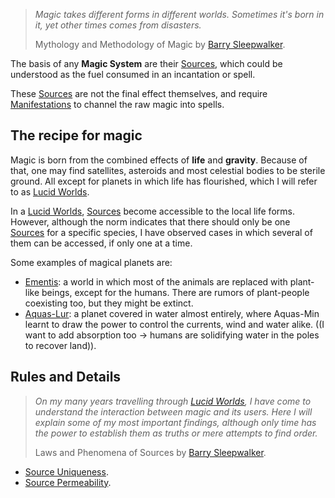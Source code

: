 >*Magic takes different forms in different worlds. Sometimes it's born in it, yet other times comes from disasters.*
>
>Mythology and Methodology of Magic
>by <a href='#' class='note-link' data-id='Barry Sleepwalker' onclick="console.log('Link clicked:', 'Barry Sleepwalker'); Shiny.setInputValue('linked_doc_click', 'Barry Sleepwalker', {priority: 'event'}); return false;">Barry Sleepwalker</a>.

The basis of any **Magic System** are their <a href='#' class='note-link' data-id='Sources' onclick="console.log('Link clicked:', 'Sources'); Shiny.setInputValue('linked_doc_click', 'Sources', {priority: 'event'}); return false;">Sources</a>, which could be understood as the fuel consumed in an incantation or spell.

These <a href='#' class='note-link' data-id='Sources' onclick="console.log('Link clicked:', 'Sources'); Shiny.setInputValue('linked_doc_click', 'Sources', {priority: 'event'}); return false;">Sources</a> are not the final effect themselves, and require <a href='#' class='note-link' data-id='Manifestations' onclick="console.log('Link clicked:', 'Manifestations'); Shiny.setInputValue('linked_doc_click', 'Manifestations', {priority: 'event'}); return false;">Manifestations</a> to channel the raw magic into spells.

## The recipe for magic
Magic is born from the combined effects of **life** and **gravity**. Because of that, one may find satellites, asteroids and most celestial bodies to be sterile ground. All except for planets in which life has flourished, which I will refer to as <a href='#' class='note-link' data-id='Lucid Worlds' onclick="console.log('Link clicked:', 'Lucid Worlds'); Shiny.setInputValue('linked_doc_click', 'Lucid Worlds', {priority: 'event'}); return false;">Lucid Worlds</a>. 

In a <a href='#' class='note-link' data-id='Lucid Worlds' onclick="console.log('Link clicked:', 'Lucid Worlds'); Shiny.setInputValue('linked_doc_click', 'Lucid Worlds', {priority: 'event'}); return false;">Lucid Worlds</a>, <a href='#' class='note-link' data-id='Sources' onclick="console.log('Link clicked:', 'Sources'); Shiny.setInputValue('linked_doc_click', 'Sources', {priority: 'event'}); return false;">Sources</a> become accessible to the local life forms. However, although the norm indicates that there should only be one <a href='#' class='note-link' data-id='Sources' onclick="console.log('Link clicked:', 'Sources'); Shiny.setInputValue('linked_doc_click', 'Sources', {priority: 'event'}); return false;">Sources</a> for a specific species, I have observed cases in which several of them can be accessed, if only one at a time.

Some examples of magical planets are:
+ <a href='#' class='note-link' data-id='Ementis' onclick="console.log('Link clicked:', 'Ementis'); Shiny.setInputValue('linked_doc_click', 'Ementis', {priority: 'event'}); return false;">Ementis</a>: a world in which most of the animals are replaced with plant-like beings, except for the humans. There are rumors of plant-people coexisting too, but they might be extinct.
+ <a href='#' class='note-link' data-id='Aquas-Lur' onclick="console.log('Link clicked:', 'Aquas-Lur'); Shiny.setInputValue('linked_doc_click', 'Aquas-Lur', {priority: 'event'}); return false;">Aquas-Lur</a>: a planet covered in water almost entirely, where Aquas-Min learnt to draw the power to control the currents, wind and water alike. ((I want to add absorption too -> humans are solidifying water in the poles to recover land)).

## Rules and Details
>*On my many years travelling through <a href='#' class='note-link' data-id='Lucid Worlds' onclick="console.log('Link clicked:', 'Lucid Worlds'); Shiny.setInputValue('linked_doc_click', 'Lucid Worlds', {priority: 'event'}); return false;">Lucid Worlds</a>, I have come to understand the interaction between magic and its users. Here I will explain some of my most important findings, although only time has the power to establish them as truths or mere attempts to find order.*
>
>Laws and Phenomena of Sources
>by <a href='#' class='note-link' data-id='Barry Sleepwalker' onclick="console.log('Link clicked:', 'Barry Sleepwalker'); Shiny.setInputValue('linked_doc_click', 'Barry Sleepwalker', {priority: 'event'}); return false;">Barry Sleepwalker</a>.

+ <a href='#' class='note-link' data-id='Source Uniqueness' onclick="console.log('Link clicked:', 'Source Uniqueness'); Shiny.setInputValue('linked_doc_click', 'Source Uniqueness', {priority: 'event'}); return false;">Source Uniqueness</a>.
+ <a href='#' class='note-link' data-id='Source Permeability' onclick="console.log('Link clicked:', 'Source Permeability'); Shiny.setInputValue('linked_doc_click', 'Source Permeability', {priority: 'event'}); return false;">Source Permeability</a>.




